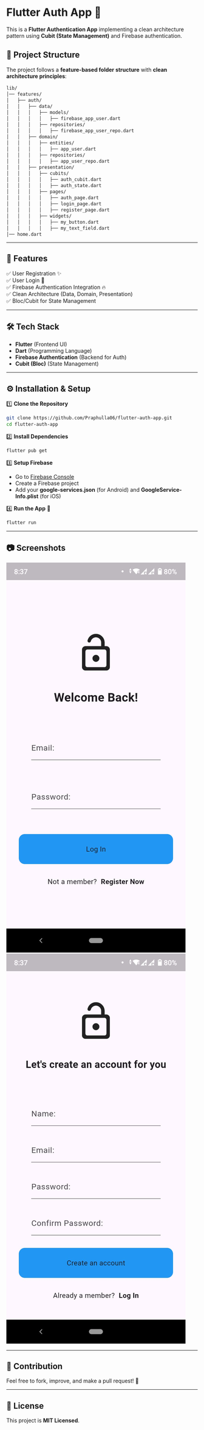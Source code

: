 # Flutter Auth App 🚀

This is a **Flutter Authentication App** implementing a clean architecture pattern using **Cubit (State Management)** and Firebase authentication.

## 📁 Project Structure
The project follows a **feature-based folder structure** with **clean architecture principles**:

```
lib/
│── features/
│   ├── auth/
│   │   ├── data/  
│   │   │   ├── models/  
│   │   │   │   ├── firebase_app_user.dart  
│   │   │   ├── repositories/  
│   │   │   │   ├── firebase_app_user_repo.dart  
│   │   ├── domain/  
│   │   │   ├── entities/  
│   │   │   │   ├── app_user.dart  
│   │   │   ├── repositories/  
│   │   │   │   ├── app_user_repo.dart  
│   │   ├── presentation/  
│   │   │   ├── cubits/  
│   │   │   │   ├── auth_cubit.dart  
│   │   │   │   ├── auth_state.dart  
│   │   │   ├── pages/  
│   │   │   │   ├── auth_page.dart  
│   │   │   │   ├── login_page.dart  
│   │   │   │   ├── register_page.dart  
│   │   │   ├── widgets/  
│   │   │   │   ├── my_button.dart  
│   │   │   │   ├── my_text_field.dart  
│── home.dart  
```

---

## 🔧 Features
✅ User Registration ✨  
✅ User Login 🔐  
✅ Firebase Authentication Integration 🔥  
✅ Clean Architecture (Data, Domain, Presentation)  
✅ Bloc/Cubit for State Management  

---

## 🛠️ Tech Stack
- **Flutter** (Frontend UI)  
- **Dart** (Programming Language)  
- **Firebase Authentication** (Backend for Auth)  
- **Cubit (Bloc)** (State Management)  

---

## ⚙️ Installation & Setup

1️⃣ **Clone the Repository**  
```sh
git clone https://github.com/Praphulla06/flutter-auth-app.git
cd flutter-auth-app
```

2️⃣ **Install Dependencies**  
```sh
flutter pub get
```

3️⃣ **Setup Firebase**  
- Go to [Firebase Console](https://console.firebase.google.com/)  
- Create a Firebase project  
- Add your **google-services.json** (for Android) and **GoogleService-Info.plist** (for iOS)  

4️⃣ **Run the App** 🚀  
```sh
flutter run
```

---

## 📷 Screenshots
![LogIn Page Screenshot](assets/images/login_page.jpeg)
![Register Page Screenshot](assets/images/register_page.jpeg)


---

## 📌 Contribution
Feel free to fork, improve, and make a pull request! 🚀  

---

## 📜 License
This project is **MIT Licensed**.

